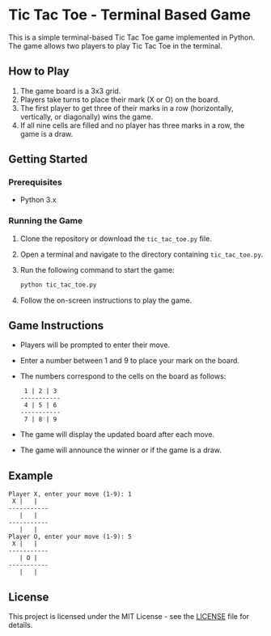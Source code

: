 # Tic Tac Toe - Terminal Based Game

This is a simple terminal-based Tic Tac Toe game implemented in Python. The game allows two players to play Tic Tac Toe in the terminal.

## How to Play

1. The game board is a 3x3 grid.
2. Players take turns to place their mark (X or O) on the board.
3. The first player to get three of their marks in a row (horizontally, vertically, or diagonally) wins the game.
4. If all nine cells are filled and no player has three marks in a row, the game is a draw.

## Getting Started

### Prerequisites

- Python 3.x

### Running the Game

1. Clone the repository or download the `tic_tac_toe.py` file.
2. Open a terminal and navigate to the directory containing `tic_tac_toe.py`.
3. Run the following command to start the game:

    ```sh
    python tic_tac_toe.py
    ```

4. Follow the on-screen instructions to play the game.

## Game Instructions

- Players will be prompted to enter their move.
- Enter a number between 1 and 9 to place your mark on the board.
- The numbers correspond to the cells on the board as follows:

    ```
     1 | 2 | 3
    -----------
     4 | 5 | 6
    -----------
     7 | 8 | 9
    ```

- The game will display the updated board after each move.
- The game will announce the winner or if the game is a draw.

## Example

```
Player X, enter your move (1-9): 1
 X |   |  
-----------
   |   |  
-----------
   |   |  
Player O, enter your move (1-9): 5
 X |   |  
-----------
   | O |  
-----------
   |   |  
```

## License

This project is licensed under the MIT License - see the [LICENSE](LICENSE) file for details.
